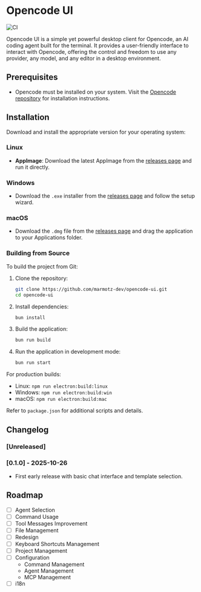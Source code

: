 # Opencode UI

![CI](https://github.com/marmotz-dev/opencode-ui/workflows/CI/badge.svg)

Opencode UI is a simple yet powerful desktop client for Opencode, an AI coding agent built for the terminal. It provides a user-friendly interface to interact with Opencode, offering the control and freedom to use any provider, any model, and any editor in a desktop environment.

## Prerequisites

- Opencode must be installed on your system. Visit the [Opencode repository](https://github.com/sst/opencode) for installation instructions.

## Installation

Download and install the appropriate version for your operating system:

### Linux

- **AppImage**: Download the latest AppImage from the [releases page](https://github.com/marmotz-dev/opencode-ui/releases) and run it directly.

### Windows

- Download the `.exe` installer from the [releases page](https://github.com/marmotz-dev/opencode-ui/releases) and follow the setup wizard.

### macOS

- Download the `.dmg` file from the [releases page](https://github.com/marmotz-dev/opencode-ui/releases) and drag the application to your Applications folder.

### Building from Source

To build the project from Git:

1. Clone the repository:

   ```bash
   git clone https://github.com/marmotz-dev/opencode-ui.git
   cd opencode-ui
   ```

2. Install dependencies:

   ```bash
   bun install
   ```

3. Build the application:

   ```bash
   bun run build
   ```

4. Run the application in development mode:
   ```bash
   bun run start
   ```

For production builds:

- Linux: `npm run electron:build:linux`
- Windows: `npm run electron:build:win`
- macOS: `npm run electron:build:mac`

Refer to `package.json` for additional scripts and details.

## Changelog

### [Unreleased]

### [0.1.0] - 2025-10-26

- First early release with basic chat interface and template selection.

## Roadmap

- [ ] Agent Selection
- [ ] Command Usage
- [ ] Tool Messages Improvement
- [ ] File Management
- [ ] Redesign
- [ ] Keyboard Shortcuts Management
- [ ] Project Management
- [ ] Configuration
  - Command Management
  - Agent Management
  - MCP Management
- [ ] i18n
